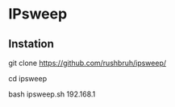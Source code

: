 # IPsweep

## Instation 
git clone https://github.com/rushbruh/ipsweep/

cd ipsweep

bash ipsweep.sh 192.168.1
